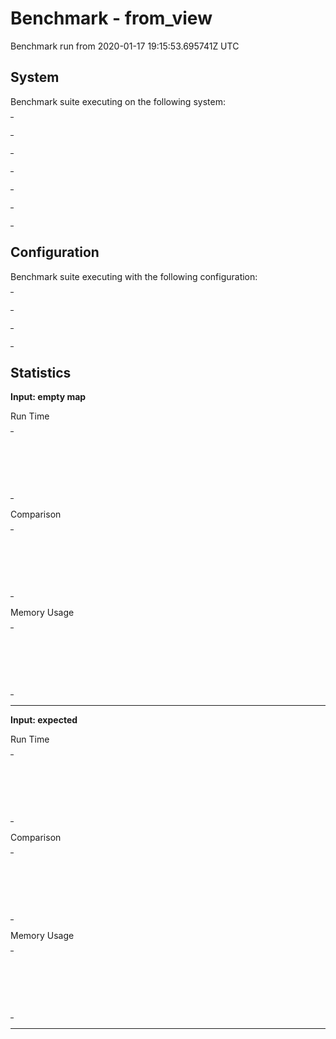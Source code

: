 # Benchmark - from_view

Benchmark run from 2020-01-17 19:15:53.695741Z UTC

## System

Benchmark suite executing on the following system:

<table style="width: 1%">
  <tr>
    <th style="width: 1%; white-space: nowrap">Operating System</th>
    <td>Linux</td>
  </tr><tr>
    <th style="white-space: nowrap">CPU Information</th>
    <td style="white-space: nowrap">Intel(R) Core(TM) i7-6500U CPU @ 2.50GHz</td>
  </tr><tr>
    <th style="white-space: nowrap">Number of Available Cores</th>
    <td style="white-space: nowrap">4</td>
  </tr><tr>
    <th style="white-space: nowrap">Available Memory</th>
    <td style="white-space: nowrap">7.70 GB</td>
  </tr><tr>
    <th style="white-space: nowrap">Elixir Version</th>
    <td style="white-space: nowrap">1.9.4</td>
  </tr><tr>
    <th style="white-space: nowrap">Erlang Version</th>
    <td style="white-space: nowrap">22.2</td>
  </tr>
</table>

## Configuration

Benchmark suite executing with the following configuration:

<table style="width: 1%">
  <tr>
    <th style="width: 1%">:time</th>
    <td style="white-space: nowrap">2 s</td>
  </tr><tr>
    <th>:parallel</th>
    <td style="white-space: nowrap">1</td>
  </tr><tr>
    <th>:warmup</th>
    <td style="white-space: nowrap">2 s</td>
  </tr>
</table>

## Statistics


__Input: empty map__

Run Time
<table style="width: 1%">
  <tr>
    <th>Name</th>
    <th style="text-align: right">IPS</th>
    <th style="text-align: right">Average</th>
    <th style="text-align: right">Devitation</th>
    <th style="text-align: right">Median</th>
    <th style="text-align: right">99th&nbsp;%</th>
  </tr>
  <tr>
    <td style="white-space: nowrap">Elixir - Functions with Arity >1</td>
    <td style="white-space: nowrap; text-align: right">20.63 M</td>
    <td style="white-space: nowrap; text-align: right">48.47 ns</td>
    <td style="white-space: nowrap; text-align: right">±23011.81%</td>
    <td style="white-space: nowrap; text-align: right">0 ns</td>
    <td style="white-space: nowrap; text-align: right">333.50 ns</td>
  </tr>
  <tr>
    <td style="white-space: nowrap">Mine</td>
    <td style="white-space: nowrap; text-align: right">19.02 M</td>
    <td style="white-space: nowrap; text-align: right">52.57 ns</td>
    <td style="white-space: nowrap; text-align: right">±33319.80%</td>
    <td style="white-space: nowrap; text-align: right">0 ns</td>
    <td style="white-space: nowrap; text-align: right">170.50 ns</td>
  </tr>
  <tr>
    <td style="white-space: nowrap">Elixir - Functions with Arity 1</td>
    <td style="white-space: nowrap; text-align: right">16.46 M</td>
    <td style="white-space: nowrap; text-align: right">60.74 ns</td>
    <td style="white-space: nowrap; text-align: right">±28104.70%</td>
    <td style="white-space: nowrap; text-align: right">0 ns</td>
    <td style="white-space: nowrap; text-align: right">180.50 ns</td>
  </tr>
</table>
Comparison
<table style="width: 1%">
  <tr>
    <th>Name</th>
    <th style="text-align: right">IPS</th>
    <th style="text-align: right">Slower</th>
  <tr>
    <td style="white-space: nowrap">Elixir - Functions with Arity >1</td>
    <td style="white-space: nowrap;text-align: right">20.63 M</td>
    <td>&nbsp;</td>
  </tr>
  <tr>
    <td style="white-space: nowrap">Mine</td>
    <td style="white-space: nowrap; text-align: right">19.02 M</td>
    <td style="white-space: nowrap; text-align: right">1.08x</td>
  </tr>
  <tr>
    <td style="white-space: nowrap">Elixir - Functions with Arity 1</td>
    <td style="white-space: nowrap; text-align: right">16.46 M</td>
    <td style="white-space: nowrap; text-align: right">1.25x</td>
  </tr>
</table>
Memory Usage
<table style="width: 1%">
  <tr>
    <th>Name</th>
    <th style="text-align: right">Memory</th>
      <th style="text-align: right">Factor</th>
  </tr>
  <tr>
    <td style="white-space: nowrap">Elixir - Functions with Arity >1</td>
    <td style="white-space: nowrap">48 B</td>
      <td>&nbsp;</td>
  </tr>
  <tr>
    <td style="white-space: nowrap">Mine</td>
    <td style="white-space: nowrap">48 B</td>
    <td>1.0x</td>
  </tr>
  <tr>
    <td style="white-space: nowrap">Elixir - Functions with Arity 1</td>
    <td style="white-space: nowrap">48 B</td>
    <td>1.0x</td>
  </tr>
</table>
<hr/>

__Input: expected__

Run Time
<table style="width: 1%">
  <tr>
    <th>Name</th>
    <th style="text-align: right">IPS</th>
    <th style="text-align: right">Average</th>
    <th style="text-align: right">Devitation</th>
    <th style="text-align: right">Median</th>
    <th style="text-align: right">99th&nbsp;%</th>
  </tr>
  <tr>
    <td style="white-space: nowrap">Mine</td>
    <td style="white-space: nowrap; text-align: right">18.27 M</td>
    <td style="white-space: nowrap; text-align: right">54.74 ns</td>
    <td style="white-space: nowrap; text-align: right">±27935.78%</td>
    <td style="white-space: nowrap; text-align: right">0 ns</td>
    <td style="white-space: nowrap; text-align: right">406.50 ns</td>
  </tr>
  <tr>
    <td style="white-space: nowrap">Elixir - Functions with Arity 1</td>
    <td style="white-space: nowrap; text-align: right">16.55 M</td>
    <td style="white-space: nowrap; text-align: right">60.42 ns</td>
    <td style="white-space: nowrap; text-align: right">±22270.10%</td>
    <td style="white-space: nowrap; text-align: right">0 ns</td>
    <td style="white-space: nowrap; text-align: right">268.50 ns</td>
  </tr>
  <tr>
    <td style="white-space: nowrap">Elixir - Functions with Arity >1</td>
    <td style="white-space: nowrap; text-align: right">10.22 M</td>
    <td style="white-space: nowrap; text-align: right">97.89 ns</td>
    <td style="white-space: nowrap; text-align: right">±12314.83%</td>
    <td style="white-space: nowrap; text-align: right">0 ns</td>
    <td style="white-space: nowrap; text-align: right">588.50 ns</td>
  </tr>
</table>
Comparison
<table style="width: 1%">
  <tr>
    <th>Name</th>
    <th style="text-align: right">IPS</th>
    <th style="text-align: right">Slower</th>
  <tr>
    <td style="white-space: nowrap">Mine</td>
    <td style="white-space: nowrap;text-align: right">18.27 M</td>
    <td>&nbsp;</td>
  </tr>
  <tr>
    <td style="white-space: nowrap">Elixir - Functions with Arity 1</td>
    <td style="white-space: nowrap; text-align: right">16.55 M</td>
    <td style="white-space: nowrap; text-align: right">1.1x</td>
  </tr>
  <tr>
    <td style="white-space: nowrap">Elixir - Functions with Arity >1</td>
    <td style="white-space: nowrap; text-align: right">10.22 M</td>
    <td style="white-space: nowrap; text-align: right">1.79x</td>
  </tr>
</table>
Memory Usage
<table style="width: 1%">
  <tr>
    <th>Name</th>
    <th style="text-align: right">Memory</th>
      <th style="text-align: right">Factor</th>
  </tr>
  <tr>
    <td style="white-space: nowrap">Mine</td>
    <td style="white-space: nowrap">48 B</td>
      <td>&nbsp;</td>
  </tr>
  <tr>
    <td style="white-space: nowrap">Elixir - Functions with Arity 1</td>
    <td style="white-space: nowrap">48 B</td>
    <td>1.0x</td>
  </tr>
  <tr>
    <td style="white-space: nowrap">Elixir - Functions with Arity >1</td>
    <td style="white-space: nowrap">48 B</td>
    <td>1.0x</td>
  </tr>
</table>
<hr/>

